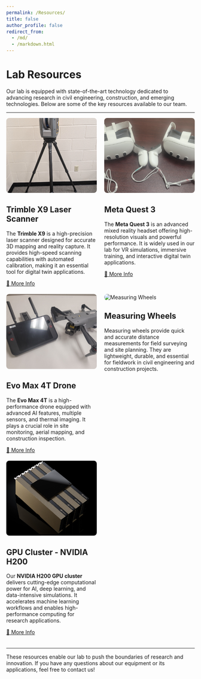 ```yaml
---
permalink: /Resources/
title: false
author_profile: false
redirect_from: 
  - /md/
  - /markdown.html
---
```


# **Lab Resources**
Our lab is equipped with state-of-the-art technology dedicated to advancing research in civil engineering, construction, and emerging technologies. Below are some of the key resources available to our team.

---

<style>
  .resource-container {
    display: flex;
    flex-wrap: wrap;
    justify-content: space-between;
  }
  .resource {
    width: 48%;
    margin-bottom: 20px;
  }
  .resource img {
    width: 300px; /* Set a fixed width */
    height: 200px; /* Set a fixed height */
    object-fit: cover; /* Ensure uniform sizing without distortion */
    border-radius: 8px;
  }
</style>

<div class="resource-container">
  
  <div class="resource">
    <img src="/_pages/resources_pictures/laser_scanner.jpg" alt="Trimble X9">
    <h2>Trimble X9 Laser Scanner</h2>
    <p>The <strong>Trimble X9</strong> is a high-precision laser scanner designed for accurate 3D mapping and reality capture. It provides high-speed scanning capabilities with automated calibration, making it an essential tool for digital twin applications.</p>
    <a href="https://www.trimble.com/en/products/building-construction-field-systems/x9-scanner">🔗 More Info</a>
  </div>

  <div class="resource">
    <img src="/_pages/resources_pictures/meta_quest.jpg" alt="Meta Quest 3">
    <h2>Meta Quest 3</h2>
    <p>The <strong>Meta Quest 3</strong> is an advanced mixed reality headset offering high-resolution visuals and powerful performance. It is widely used in our lab for VR simulations, immersive training, and interactive digital twin applications.</p>
    <a href="https://www.meta.com/quest/quest-3/?srsltid=AfmBOorfStGhCrtk1qbhmK4Tm5fq0LZiwBQSzFdaV-FJpizbXKKrO2jY">🔗 More Info</a>
  </div>
  
  <div class="resource">
    <img src="/_pages/resources_pictures/evo_drone.jpg" alt="Evo Max 4T">
    <h2>Evo Max 4T Drone</h2>
    <p>The <strong>Evo Max 4T</strong> is a high-performance drone equipped with advanced AI features, multiple sensors, and thermal imaging. It plays a crucial role in site monitoring, aerial mapping, and construction inspection.</p>
    <a href="https://shop.autelrobotics.com/products/evo-max-4t">🔗 More Info</a>
  </div>

  <div class="resource">
    <img src="/_pages/resources_pictures/measuring_wheel.jpg" alt="Measuring Wheels">
    <h2>Measuring Wheels</h2>
    <p>Measuring wheels provide quick and accurate distance measurements for field surveying and site planning. They are lightweight, durable, and essential for fieldwork in civil engineering and construction projects.</p>
  </div>
  
  <div class="resource">
    <img src="/_pages/resources_pictures/nvidia_h200.png" alt="NVIDIA H200">
    <h2>GPU Cluster - NVIDIA H200</h2>
    <p>Our <strong>NVIDIA H200 GPU cluster</strong> delivers cutting-edge computational power for AI, deep learning, and data-intensive simulations. It accelerates machine learning workflows and enables high-performance computing for research applications.</p>
    <a href="https://www.nvidia.com/en-us/data-center/dgx-h200/">🔗 More Info</a>
  </div>
  
</div>

---

These resources enable our lab to push the boundaries of research and innovation. If you have any questions about our equipment or its applications, feel free to contact us!
